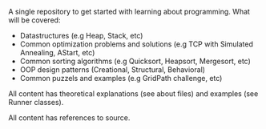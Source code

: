 A single repository to get started with learning about programming.
What will be covered:  
- Datastructures (e.g Heap, Stack, etc)
- Common optimization problems and solutions (e.g TCP with Simulated Annealing, AStart, etc)
- Common sorting algorithms (e.g Quicksort, Heapsort, Mergesort, etc)
- OOP design patterns (Creational, Structural, Behavioral)
- Common puzzels and examples (e.g GridPath challenge, etc)

All content has theoretical explanations (see about files) and examples (see Runner classes).

All content has references to source.